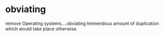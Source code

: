 # obviating 
remove 
Operating systems....obviating tremendous amount of duplication which would take place otherwise.
